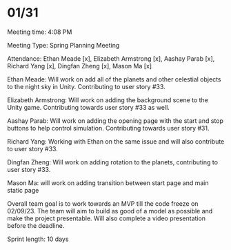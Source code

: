 <h1> 01/31 </h1> 


Meeting time: 4:08 PM 

Meeting Type: Spring Planning Meeting 

Attendance: Ethan Meade [x], Elizabeth Armstrong [x], Aashay Parab [x], Richard Yang [x], Dingfan Zheng [x], Mason Ma [x] 

Ethan Meade: Will work on add all of the planets and other celestial objects to the night sky in Unity. Contributing to user story #33. 

Elizabeth Armstrong: Will work on adding the background scene to the Unity game. Contributing towards user story #33 as well. 

Aashay Parab: Will work on adding the opening page with the start and stop buttons to help control simulation. Contributing towards user story #31.

Richard Yang: Working with Ethan on the same issue and will also contribute to user story #33.

Dingfan Zheng: Will work on adding rotation to the planets, contributing to user story #33.

Mason Ma: will work on adding transition between start page and main static page

Overall team goal is to work towards an MVP till the code freeze on 02/09/23. The team will aim to build as good of a model as possible and make the project presentable. Will also complete a video presentation before the deadline. 

Sprint length: 10 days 
